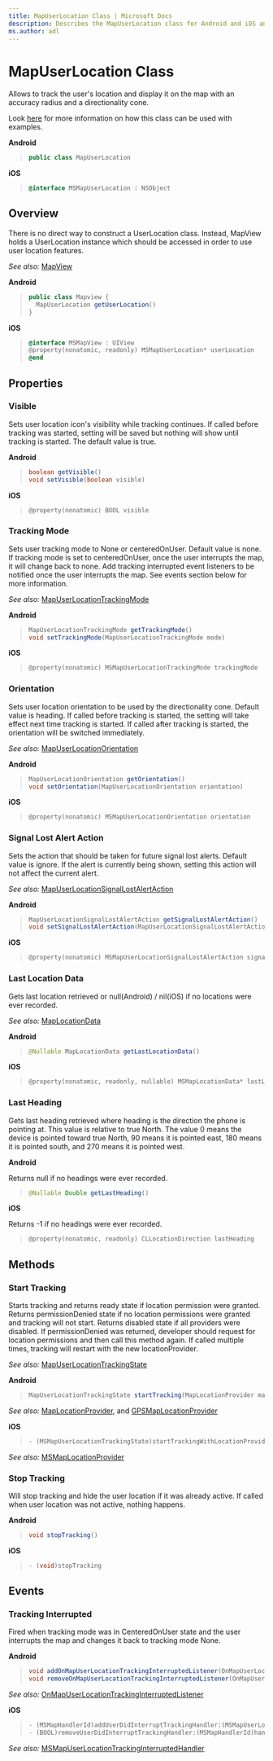 ```yaml
---
title: MapUserLocation Class | Microsoft Docs
description: Describes the MapUserLocation class for Android and iOS and provides the class's properties, methods, and events.
ms.author: adl
---
```


# MapUserLocation Class

Allows to track the user's location and display it on the map with an accuracy radius and a directionality cone.

Look [here](../map-control-concepts/user-location.md) for more information on how this class can be used with examples.

**Android**

>```java
> public class MapUserLocation
>```

**iOS**

>```objectivec
> @interface MSMapUserLocation : NSObject
>```

## Overview

There is no direct way to construct a UserLocation class. Instead, MapView holds a UserLocation instance which should be accessed in order to use user location features.

_See also:_ [MapView](mapview-class.md)

**Android**

>```java
> public class Mapview {
>   MapUserLocation getUserLocation()
> }
> ```

**iOS**

>```objectivec
> @interface MSMapView : UIView
> @property(nonatomic, readonly) MSMapUserLocation* userLocation
> @end
>```

## Properties

### Visible

Sets user location icon's visibility while tracking continues. If called before tracking was started, setting will be saved but nothing will show until tracking is started. The default value is true.

**Android**

>```java
> boolean getVisible()
> void setVisible(boolean visible)
>```

**iOS**

>```objectivec
> @property(nonatomic) BOOL visible
>```


### Tracking Mode

Sets user tracking mode to None or centeredOnUser. Default value is none. If tracking mode is set to centeredOnUser, once the user interrupts the map, it will change back to none. Add tracking interrupted event listeners to be notified once the user interrupts the map. See events section below for more information.

_See also:_ [MapUserLocationTrackingMode](mapuserlocationtrackingmode-enumeration.md)

**Android**

>```java
> MapUserLocationTrackingMode getTrackingMode()
> void setTrackingMode(MapUserLocationTrackingMode mode)
>```

**iOS**

>```objectivec
> @property(nonatomic) MSMapUserLocationTrackingMode trackingMode
>```

### Orientation
Sets user location orientation to be used by the directionality cone. Default value is heading. If called before tracking is started, the setting will take effect next time tracking is started. If called after tracking is started, the orientation will be switched immediately.

_See also:_ [MapUserLocationOrientation](mapuserlocationorientation-enumeration.md)

**Android**

>```java
> MapUserLocationOrientation getOrientation()
> void setOrientation(MapUserLocationOrientation orientation)
>```

**iOS**

>```objectivec
> @property(nonatomic) MSMapUserLocationOrientation orientation
>```

### Signal Lost Alert Action

Sets the action that should be taken for future signal lost alerts. Default value is ignore. If the alert is currently being shown, setting this action will not affect the current alert.

_See also:_ [MapUserLocationSignalLostAlertAction](mapuserlocationsignallostalertaction-enumeration.md)

**Android**

>```java
> MapUserLocationSignalLostAlertAction getSignalLostAlertAction()
> void setSignalLostAlertAction(MapUserLocationSignalLostAlertAction action)
>```

**iOS**

>```objectivec
> @property(nonatomic) MSMapUserLocationSignalLostAlertAction signalLostAlertAction
>```


### Last Location Data

Gets last location retrieved or null(Android) / nil(iOS) if no locations were ever recorded.

_See also:_ [MapLocationData](maplocationdata-class.md)

**Android**

>```java
> @Nullable MapLocationData getLastLocationData()
>```

**iOS**

>```objectivec
> @property(nonatomic, readonly, nullable) MSMapLocationData* lastLocationData
>```

### Last Heading

Gets last heading retrieved where heading is the direction the phone is pointing at. This value is relative to true North. The value 0 means the device is pointed toward true North, 90 means it is pointed east, 180 means it is pointed south, and 270 means it is pointed west.

**Android**

Returns null if no headings were ever recorded.

>```java
> @Nullable Double getLastHeading()
> ```

**iOS**

Returns -1 if no headings were ever recorded.

>```objectivec
> @property(nonatomic, readonly) CLLocationDirection lastHeading
>```

## Methods

### Start Tracking

Starts tracking and returns ready state if location permission were granted. Returns permissionDenied state if no location permissions were granted and tracking will not start. Returns disabled state if all providers were disabled. If permissionDenied was returned, developer should request for location permissions and then call this method again. If called multiple times, tracking will restart with the new locationProvider.

_See also:_ [MapUserLocationTrackingState](mapuserlocationtrackingstate-enumeration.md)

**Android**

>```java
> MapUserLocationTrackingState startTracking(MapLocationProvider mapLocationProvider)
> ```

_See also:_ [MapLocationProvider](android/maplocationprovider-class.md), and [GPSMapLocationProvider](android/gpsmaplocationprovider-class.md) 

**iOS**

>```objectivec
> - (MSMapUserLocationTrackingState)startTrackingWithLocationProvider:(MSMapLocationProvider*)locationProvider
>```

_See also:_ [MSMapLocationProvider](ios/msmaplocationprovider-class.md)

### Stop Tracking

Will stop tracking and hide the user location if it was already active. If called when user location was not active, nothing happens.

**Android**

>```java
> void stopTracking()
> ```

**iOS**

>```objectivec
> - (void)stopTracking
>```

## Events

### Tracking Interrupted

Fired when tracking mode was in CenteredOnUser state and the user interrupts the map and changes it back to tracking mode None. 

**Android**

>```java
> void addOnMapUserLocationTrackingInterruptedListener(OnMapUserLocationTrackingInterruptedListener listener)
> void removeOnMapUserLocationTrackingInterruptedListener(OnMapUserLocationTrackingInterruptedListener listener)
> ```

_See also:_ [OnMapUserLocationTrackingInterruptedListener](android/onmapuserlocationtrackinginterruptedlistener-interface.md)

**iOS**

>```objectivec
> - (MSMapHandlerId)addUserDidInterruptTrackingHandler:(MSMapUserLocationTrackingInterruptedHandler)handler
> - (BOOL)removeUserDidInterruptTrackingHandler:(MSMapHandlerId)handlerId
>```

_See also:_ [MSMapUserLocationTrackingInterruptedHandler](ios/msmapuserlocationtrackinginterrupted-interface.md)
